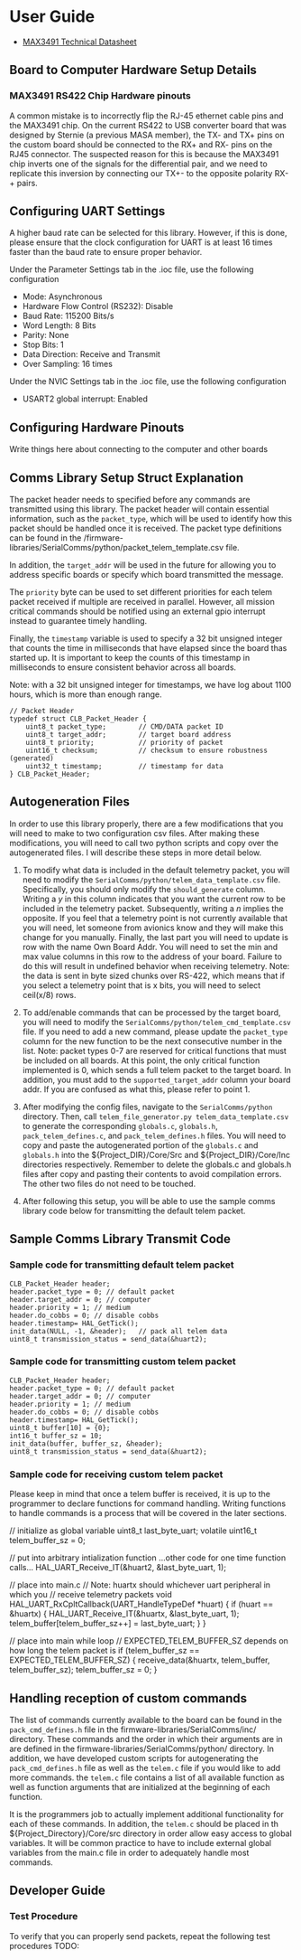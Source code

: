 # User Guide

* [MAX3491 Technical Datasheet](https://datasheets.maximintegrated.com/en/ds/MAX3483-MAX3491.pdf)

## Board to Computer Hardware Setup Details

### MAX3491 RS422 Chip Hardware pinouts

A common mistake is to incorrectly flip the RJ-45 ethernet cable pins and the MAX3491 chip. On the current RS422 to USB converter board that was designed by Sternie (a previous MASA member), the TX- and TX+ pins on the custom board should be connected to the RX+ and RX- pins on the RJ45 connector. The suspected reason for this is because the MAX3491 chip inverts one of the signals for the differential pair, and we need to replicate this inversion by connecting our TX+- to the opposite polarity RX-+ pairs.

## Configuring UART Settings

A higher baud rate can be selected for this library. However, if this is done, please ensure that the clock configuration for UART is at least 16 times faster than the baud rate to ensure proper behavior.

Under the Parameter Settings tab in the .ioc file, use the following configuration

* Mode: Asynchronous
* Hardware Flow Control (RS232): Disable
* Baud Rate: 115200 Bits/s
* Word Length: 8 Bits
* Parity: None
* Stop Bits: 1
* Data Direction: Receive and Transmit
* Over Sampling: 16 times

Under the NVIC Settings tab in the .ioc file, use the following configuration

* USART2 global interrupt: Enabled

## Configuring Hardware Pinouts

Write things here about connecting to the computer and other boards

## Comms Library Setup Struct Explanation

The packet header needs to specified before any commands are transmitted using this library. The packet header will contain essential information, such as the `packet_type`, which will be used to identify how this packet should be handled once it is received. The packet type definitions can be found in the /firmware-libraries/SerialComms/python/packet_telem_template.csv file. 

In addition, the `target_addr` will be used in the future for allowing you to address specific boards or specify which board transmitted the message. 

The `priority` byte can be used to set different priorities for each telem packet received if multiple are received in parallel. However, all mission critical commands should be notified using an external gpio interrupt instead to guarantee timely handling.

Finally, the `timestamp` variable is used to specify a 32 bit unsigned integer that counts the time in milliseconds that have elapsed since the board thas started up. It is important to keep the counts of this timestamp in milliseconds to ensure consistent behavior across all boards. 

Note: with a 32 bit unsigned integer for timestamps, we have log about 1100 hours, which is more than enough range.

```
// Packet Header 
typedef struct CLB_Packet_Header {
    uint8_t packet_type;        // CMD/DATA packet ID
    uint8_t target_addr;        // target board address
    uint8_t priority;           // priority of packet
    uint16_t checksum;          // checksum to ensure robustness (generated)
    uint32_t timestamp;         // timestamp for data
} CLB_Packet_Header;
```

## Autogeneration Files

In order to use this library properly, there are a few modifications that you will need to make to two configuration csv files. After making these modifications, you will need to call two python scripts and copy over the autogenerated files. I will describe these steps in more detail below.

1. To modify what data is included in the default telemetry packet, you will need to modify the `SerialComms/python/telem_data_template.csv` file. Specifically, you should only modify the `should_generate` column. Writing a *y* in this column indicates that you want the current row to be included in the telemetry packet. Subsequently, writing a *n* implies the opposite. If you feel that a telemetry point is not currently available that you will need, let someone from avionics know and they will make this change for you manually. Finally, the last part you will need to update is row with the name Own Board Addr. You will need to set the min and max value columns in this row to the address of your board. Failure to do this will result in undefined behavior when receiving telemetry. Note: the data is sent in byte sized chunks over RS-422, which means that if you select a telemetry point that is x bits, you will need to select ceil(x/8) rows. 

2. To add/enable commands that can be processed by the target board, you will need to modify the `SerialComms/python/telem_cmd_template.csv` file. If you need to add a new command, please update the `packet_type` column for the new function to be the next consecutive number in the list. Note: packet types 0-7 are reserved for critical functions that must be included on all boards. At this point, the only critical function implemented is 0, which sends a full telem packet to the target board. In addition, you must add to the `supported_target_addr` column your board addr. If you are confused as what this, please refer to point 1. 

3. After modifying the config files, navigate to the `SerialComms/python` directory. Then, call `telem_file_generator.py telem_data_template.csv` to generate the corresponding `globals.c`, `globals.h`, `pack_telem_defines.c`, and `pack_telem_defines.h` files. You will need to copy and paste the autogenerated portion of the `globals.c` and `globals.h` into the ${Project_DIR}/Core/Src and ${Project_DIR}/Core/Inc directories respectively. Remember to delete the globals.c and globals.h files after copy and pasting their contents to avoid compilation errors. The other two files do not need to be touched.

4. After following this setup, you will be able to use the sample comms library code below for transmitting the default telem packet.

## Sample Comms Library Transmit Code

### Sample code for transmitting default telem packet
```
CLB_Packet_Header header;
header.packet_type = 0; // default packet
header.target_addr = 0; // computer
header.priority = 1; // medium
header.do_cobbs = 0; // disable cobbs
header.timestamp= HAL_GetTick();
init_data(NULL, -1, &header);   // pack all telem data
uint8_t transmission_status = send_data(&huart2);
```

### Sample code for transmitting custom telem packet
```
CLB_Packet_Header header;
header.packet_type = 0; // default packet
header.target_addr = 0; // computer
header.priority = 1; // medium
header.do_cobbs = 0; // disable cobbs
header.timestamp= HAL_GetTick();
uint8_t buffer[10] = {0};
int16_t buffer_sz = 10;
init_data(buffer, buffer_sz, &header);
uint8_t transmission_status = send_data(&huart2);
```

### Sample code for receiving custom telem packet

Please keep in mind that once a telem buffer is received, it is up to the programmer to declare functions for command handling. Writing functions to handle commands is a process that will be covered in the later sections.

// initialize as global variable
uint8_t last_byte_uart;
volatile uint16_t telem_buffer_sz = 0;

// put into arbitrary intialization function
...other code for one time function calls...
HAL_UART_Receive_IT(&huart2, &last_byte_uart, 1);

// place into main.c
// Note: huartx should whichever uart peripheral in which you
//          receive telemetry packets
void HAL_UART_RxCpltCallback(UART_HandleTypeDef *huart) {
    if (huart == &huartx) {
        HAL_UART_Receive_IT(&huartx, &last_byte_uart, 1);
        telem_buffer[telem_buffer_sz++] = last_byte_uart;
    }
}

// place into main while loop
// EXPECTED_TELEM_BUFFER_SZ depends on how long the telem packet is
if (telem_buffer_sz == EXPECTED_TELEM_BUFFER_SZ) {
    receive_data(&huartx, telem_buffer, telem_buffer_sz);
    telem_buffer_sz = 0;
}

## Handling reception of custom commands

The list of commands currently available to the board can be found in the `pack_cmd_defines.h` file in the firmware-libraries/SerialComms/inc/ directory. These commands and the order in which their arguments are in are defined in the firmware-libraries/SerialComms/python/ directory. In addition, we have developed custom scripts for autogenerating the `pack_cmd_defines.h` file as well as the `telem.c` file if you would like to add more commands. the `telem.c` file contains a list of all available function as well as function arguments that are initialized at the beginning of each function. 

It is the programmers job to actually implement additional functionality for each of these commands. In addition, the `telem.c` should be placed in th ${Project_Directory}/Core/src directory in order allow easy access to global variables. It will be common practice to have to include external global variables from the main.c file in order to adequately handle most commands.
             
## Developer Guide

### Test Procedure

To verify that you can properly send packets, repeat the following test procedures TODO:

